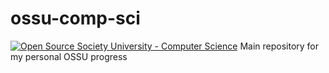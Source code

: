 # ossu-comp-sci
[![Open Source Society University - Computer Science](https://img.shields.io/badge/OSSU-computer--science-blue.svg)](https://github.com/open-source-society/computer-science)
Main repository for my personal OSSU progress
